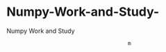   # Numpy-Work-and-Study-
Numpy Work and Study 
                
                
              
                                  
                  
                                                         
                                                                 
                  
                    
                                                                                                     
                                                                                                           
                                                                                                                   
                                           m
                                                                                                                                                                                                                                                                                                      
                                                                                                                                                                                                                                                                                                                                                                               
                                                                                                                                                                                                      
                                                                                                                   
                                                                                                                                                 
                    
                      
